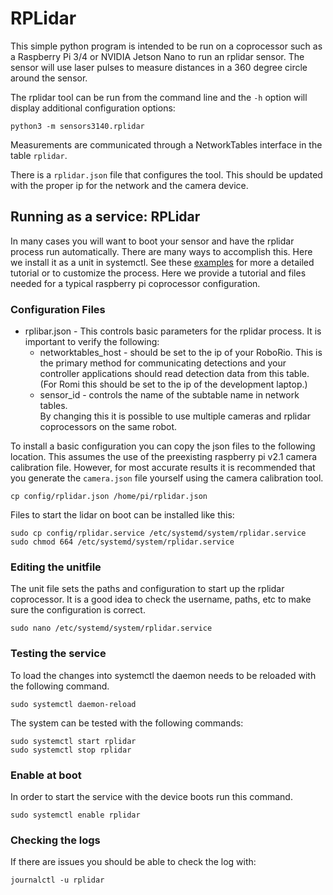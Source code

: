 # RPLidar

This simple python program is intended to be run on a coprocessor such as a 
Raspberry Pi 3/4 or NVIDIA Jetson Nano to run an rplidar sensor.  The sensor
will use laser pulses to measure distances in a 360 degree circle around the 
sensor.

The rplidar tool can be run from the command line and the `-h` option will 
display additional configuration options:

```
python3 -m sensors3140.rplidar
```

Measurements are communicated through a NetworkTables interface in the 
table `rplidar`.

There is a `rplidar.json` file that configures the tool.  This should be 
updated with the proper ip for the network and the camera device.


## Running as a service: RPLidar

In many cases you will want to boot your sensor and have the rplidar 
process run automatically.  There are many ways to accomplish this.  Here 
we install it as a unit in systemctl.  See these 
[examples](https://www.shellhacks.com/systemd-service-file-example/) 
for more a detailed tutorial or to customize the process.  Here we provide 
a tutorial and files needed for a typical raspberry pi coprocessor 
configuration.

### Configuration Files

 * rplibar.json - This controls basic parameters for the rplidar 
   process.  It is important to verify the following:
    * networktables_host - should be set to the ip of your RoboRio. This is 
      the primary method for communicating detections and your controller 
      applications should read detection data from this table.  (For Romi 
      this should be set to the ip of the development laptop.)
    * sensor_id - controls the name of the subtable name in network tables.  
      By changing this it is possible to use multiple cameras and rplidar 
      coprocessors on the same robot.

To install a basic configuration you can copy the json files to the following 
location.  This assumes the use of the preexisting raspberry pi v2.1 camera 
calibration file.  However, for most accurate results it is recommended that 
you generate the `camera.json` file yourself using the camera calibration tool.

```
cp config/rplidar.json /home/pi/rplidar.json
```

Files to start the lidar on boot can be installed like this:
```
sudo cp config/rplidar.service /etc/systemd/system/rplidar.service
sudo chmod 664 /etc/systemd/system/rplidar.service
```

### Editing the unitfile
The unit file sets the paths and configuration to start up the rplidar 
coprocessor.  It is a good idea to check the username, paths, etc to make 
sure the configuration is correct.

```
sudo nano /etc/systemd/system/rplidar.service
```

### Testing the service
To load the changes into systemctl the daemon needs to be reloaded with 
the following command.

```
sudo systemctl daemon-reload
```

The system can be tested with the following commands:
```
sudo systemctl start rplidar
sudo systemctl stop rplidar
```

### Enable at boot
In order to start the service with the device boots run this command.
```
sudo systemctl enable rplidar
```

### Checking the logs
If there are issues you should be able to check the log with:
```
journalctl -u rplidar
```

